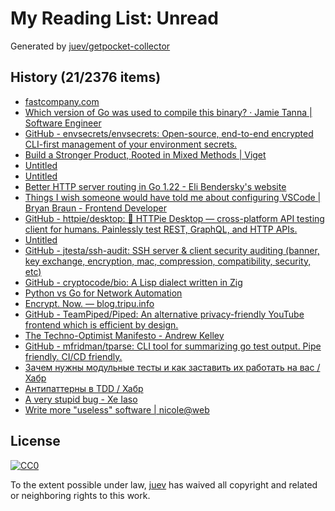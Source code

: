 # My Reading List: Unread

Generated by [juev/getpocket-collector](https://github.com/juev/getpocket-collector)

## History (21/2376 items)

- [fastcompany.com](https://fastcompany.com/90960653/why-people-are-obsessed-with-obsidian-the-indie-darling-of-notetaking-apps)
- [Which version of Go was used to compile this binary? · Jamie Tanna | Software Engineer](https://www.jvt.me/posts/2023/10/14/go-compile-version/)
- [GitHub - envsecrets/envsecrets: Open-source, end-to-end encrypted CLI-first management of your environment secrets.](https://github.com/envsecrets/envsecrets)
- [Build a Stronger Product, Rooted in Mixed Methods | Viget](https://www.viget.com/articles/build-a-stronger-product-rooted-in-mixed-methods/)
- [Untitled](https://strongboxsafe.com/updates/passkeys)
- [Untitled](https://strongboxsafe.com/support)
- [Better HTTP server routing in Go 1.22 - Eli Bendersky's website](https://eli.thegreenplace.net/2023/better-http-server-routing-in-go-122)
- [Things I wish someone would have told me about configuring VSCode | Bryan Braun - Frontend Developer](https://www.bryanbraun.com/2023/08/10/things-i-wish-someone-would-have-told-me-about-configuring-vscode/)
- [GitHub - httpie/desktop: 🚀 HTTPie Desktop — cross-platform API testing client for humans. Painlessly test REST, GraphQL, and HTTP APIs.](https://github.com/httpie/desktop)
- [Untitled](https://lemire.me/blog/2023/10/17/randomness-in-programming-with-go-code)
- [GitHub - jtesta/ssh-audit: SSH server & client security auditing (banner, key exchange, encryption, mac, compression, compatibility, security, etc)](https://github.com/jtesta/ssh-audit)
- [GitHub - cryptocode/bio: A Lisp dialect written in Zig](https://github.com/cryptocode/bio)
- [Python vs Go for Network Automation](https://www.packetcoders.io/python-vs-go-for-network-automation/)
- [Encrypt. Now. — blog.tripu.info](https://blog.tripu.info/encrypt/)
- [GitHub - TeamPiped/Piped: An alternative privacy-friendly YouTube frontend which is efficient by design.](https://github.com/TeamPiped/Piped)
- [The Techno-Optimist Manifesto - Andrew Kelley](https://andrewkelley.me/post/the-techno-optimist-manifesto.html)
- [GitHub - mfridman/tparse: CLI tool for summarizing go test output. Pipe friendly. CI/CD friendly.](https://github.com/mfridman/tparse)
- [Зачем нужны модульные тесты и как заставить их работать на вас / Хабр](https://habr.com/ru/articles/767858/)
- [Антипаттерны в TDD / Хабр](https://habr.com/ru/articles/767874/)
- [A very stupid bug - Xe Iaso](https://xeiaso.net/blog/stupid-bug/)
- [Write more "useless" software | nicole@web](https://www.ntietz.com/blog/write-more-useless-software/)

## License

[![CC0](https://mirrors.creativecommons.org/presskit/buttons/88x31/svg/cc-zero.svg)](https://creativecommons.org/publicdomain/zero/1.0/)

To the extent possible under law, [juev](https://github.com/juev) has waived all copyright and related or neighboring rights to this work.
